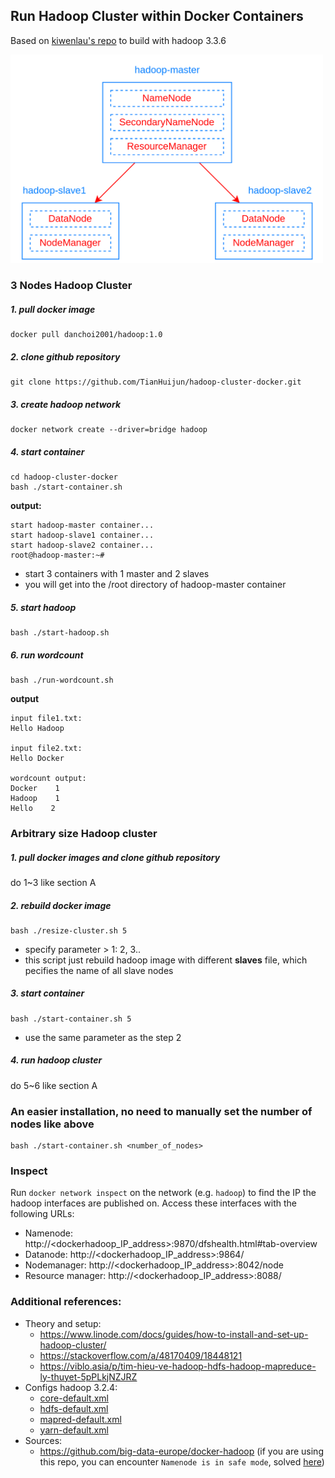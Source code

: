 ## Run Hadoop Cluster within Docker Containers
Based on [kiwenlau's repo](https://github.com/kiwenlau/hadoop-cluster-docker) to build with hadoop 3.3.6

<img src="one-master-with-two-slaves.png" alt="drawing" width="500"/>

### 3 Nodes Hadoop Cluster

##### 1. pull docker image

```
docker pull danchoi2001/hadoop:1.0
```

##### 2. clone github repository

```
git clone https://github.com/TianHuijun/hadoop-cluster-docker.git
```

##### 3. create hadoop network

```
docker network create --driver=bridge hadoop
```

##### 4. start container

```
cd hadoop-cluster-docker
bash ./start-container.sh
```

**output:**

```
start hadoop-master container...
start hadoop-slave1 container...
start hadoop-slave2 container...
root@hadoop-master:~# 
```
- start 3 containers with 1 master and 2 slaves
- you will get into the /root directory of hadoop-master container

##### 5. start hadoop

```
bash ./start-hadoop.sh
```

##### 6. run wordcount

```
bash ./run-wordcount.sh
```

**output**

```
input file1.txt:
Hello Hadoop

input file2.txt:
Hello Docker

wordcount output:
Docker    1
Hadoop    1
Hello    2
```

### Arbitrary size Hadoop cluster

##### 1. pull docker images and clone github repository

do 1~3 like section A

##### 2. rebuild docker image

```
bash ./resize-cluster.sh 5
```
- specify parameter > 1: 2, 3..
- this script just rebuild hadoop image with different **slaves** file, which pecifies the name of all slave nodes


##### 3. start container

```
bash ./start-container.sh 5
```
- use the same parameter as the step 2

##### 4. run hadoop cluster 

do 5~6 like section A

### An easier installation, no need to manually set the number of nodes like above
```
bash ./start-container.sh <number_of_nodes>
```

### Inspect

Run `docker network inspect` on the network (e.g. `hadoop`) to find the IP the hadoop interfaces are published on. Access these interfaces with the following URLs:

- Namenode: http://<dockerhadoop_IP_address>:9870/dfshealth.html#tab-overview
- Datanode: http://<dockerhadoop_IP_address>:9864/
- Nodemanager: http://<dockerhadoop_IP_address>:8042/node
- Resource manager: http://<dockerhadoop_IP_address>:8088/

### Additional references:
- Theory and setup:
  - https://www.linode.com/docs/guides/how-to-install-and-set-up-hadoop-cluster/
  - https://stackoverflow.com/a/48170409/18448121
  - https://viblo.asia/p/tim-hieu-ve-hadoop-hdfs-hadoop-mapreduce-ly-thuyet-5pPLkjNZJRZ
- Configs hadoop 3.2.4:
  - [core-default.xml](https://hadoop.apache.org/docs/r3.2.4/hadoop-project-dist/hadoop-common/core-default.xml)
  - [hdfs-default.xml](https://hadoop.apache.org/docs/r3.2.4/hadoop-project-dist/hadoop-hdfs/hdfs-default.xml)
  - [mapred-default.xml](https://hadoop.apache.org/docs/r3.2.4/hadoop-mapreduce-client/hadoop-mapreduce-client-core/mapred-default.xml)
  - [yarn-default.xml](https://hadoop.apache.org/docs/r3.2.4/hadoop-yarn/hadoop-yarn-common/yarn-default.xml)
- Sources:
  - https://github.com/big-data-europe/docker-hadoop (if you are using this repo, you can encounter `Namenode is in safe mode`, solved [here](https://github.com/big-data-europe/docker-hadoop/issues/81#issuecomment-1111542358))
